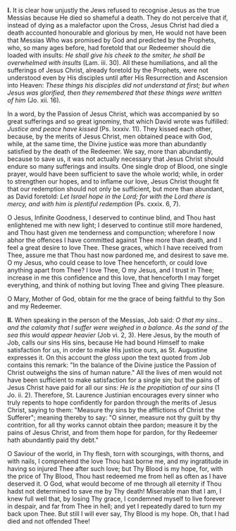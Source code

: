 
**I\.** It is clear how unjustly the Jews refused to recognise Jesus as the true Messias because He died so shameful a death. They do not perceive that if, instead of dying as a malefactor upon the Cross, Jesus Christ had died a death accounted honourable and glorious by men, He would not have been that Messias Who was promised by God and predicted by the Prophets, who, so many ages before, had foretold that our Redeemer should die loaded with insults: *He shall give his cheek to the smiter, he shall be overwhelmed with insults* (Lam. iii. 30). All these humiliations, and all the sufferings of Jesus Christ, already foretold by the Prophets, were not understood even by His disciples until after His Resurrection and Ascension into Heaven: *These things his disciples did not understand at first; but when Jesus was glorified, then they remembered that these things were written of him* (Jo. xii. 16).

In a word, by the Passion of Jesus Christ, which was accompanied by so great sufferings and so great ignominy, that which David wrote was fulfilled: *Justice and peace have kissed* (Ps. lxxxiv. 11). They kissed each other, because, by the merits of Jesus Christ, men obtained peace with God, while, at the same time, the Divine justice was more than abundantly satisfied by the death of the Redeemer. We say, more than abundantly, because to save us, it was not actually necessary that Jesus Christ should endure so many sufferings and insults. One single drop of Blood, one single prayer, would have been sufficient to save the whole world; while, in order to strengthen our hopes, and to inflame our love, Jesus Christ thought fit that our redemption should not only be sufficient, but more than abundant, as David foretold: *Let Israel hope in the Lord; for with the Lord there is mercy, and with him is plentiful redemption* (Ps. cxxix. 6, 7).

O Jesus, Infinite Goodness, I deserved to continue blind, and Thou hast enlightened me with new light; I deserved to continue still more hardened, and Thou hast given me tenderness and compunction; wherefore I now abhor the offences I have committed against Thee more than death, and I feel a great desire to love Thee. These graces, which I have received from Thee, assure me that Thou hast now pardoned me, and desirest to save me. O my Jesus, who could cease to love Thee henceforth, or could love anything apart from Thee? I love Thee, O my Jesus, and I trust in Thee; increase in me this confidence and this love, that henceforth I may forget everything, and think of nothing but loving Thee and giving Thee pleasure.

O Mary, Mother of God, obtain for me the grace of being faithful to thy Son and my Redeemer.

**II\.** When speaking in the person of the Messias, Job said: *O that my sins... and the calamity that I suffer were weighed in a balance. As the sand of the sea this would appear heavier* (Job vi. 2, 3). Here Jesus, by the mouth of Job, calls our sins His sins, because He had bound Himself to make satisfaction for us, in order to make His justice ours, as St. Augustine expresses it. On this account the *gloss* upon the text quoted from Job contains this remark: \"In the balance of the Divine justice the Passion of Christ outweighs the sins of human nature.\" All the lives of men would not have been sufficient to make satisfaction for a single sin; but the pains of Jesus Christ have paid for all our sins: *He is the propitiation of our sins* (1 Jo. ii. 2). Therefore, St. Laurence Justinian encourages every sinner who truly repents to hope confidently for pardon through the merits of Jesus Christ, saying to them: \"Measure thy sins by the afflictions of Christ the Sufferer\"; meaning thereby to say: \"O sinner, measure not thy guilt by thy contrition, for all thy works cannot obtain thee pardon; measure it by the pains of Jesus Christ, and from them hope for pardon, for thy Redeemer hath abundantly paid thy debt.\"

O Saviour of the world, in Thy flesh, torn with scourgings, with thorns, and with nails, I comprehend the love Thou hast borne me, and my ingratitude in having so injured Thee after such love; but Thy Blood is my hope, for, with the price of Thy Blood, Thou hast redeemed me from hell as often as I have deserved it. O God, what would become of me through all eternity if Thou hadst not determined to save me by Thy death! Miserable man that I am, I knew full well that, by losing Thy grace, I condemned myself to live forever in despair, and far from Thee in hell; and yet I repeatedly dared to turn my back upon Thee. But still I will ever say, Thy Blood is my hope. Oh, that I had died and not offended Thee!

